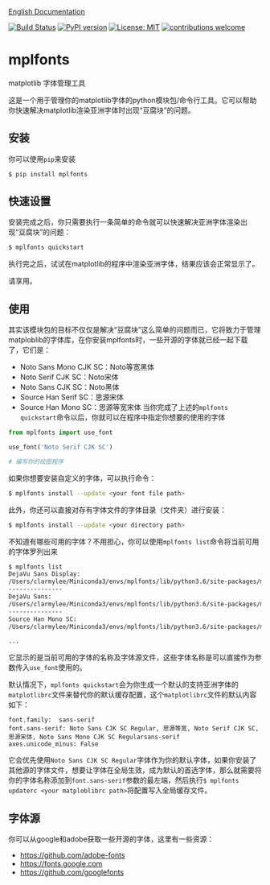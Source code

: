[English Documentation](./README_en.md)

[![Build Status](https://api.travis-ci.com/Clarmy/mplfonts.svg?branch=main)](https://travis-ci.com/github/Clarmy/mplfonts)
[![PyPI version](https://badge.fury.io/py/mplfonts.svg)](https://badge.fury.io/py/mplfonts)
[![License: MIT](https://img.shields.io/badge/License-MIT-blue.svg)](https://opensource.org/licenses/MIT)
[![contributions welcome](https://img.shields.io/badge/contributions-welcome-brightgreen.svg?style=flat)](https://github.com/Clarmy/mplfonts/issues)

# mplfonts
matplotlib 字体管理工具

这是一个用于管理你的matplotlib字体的python模块包/命令行工具。它可以帮助你快速解决matplotlib渲染亚洲字体时出现“豆腐块”的问题。

## 安装
你可以使用`pip`来安装
```bash
$ pip install mplfonts
```

## 快速设置
安装完成之后，你只需要执行一条简单的命令就可以快速解决亚洲字体渲染出现“豆腐块”的问题：
```bash
$ mplfonts quickstart
```
执行完之后，试试在matplotlib的程序中渲染亚洲字体，结果应该会正常显示了。

请享用。

## 使用
其实该模块包的目标不仅仅是解决“豆腐块”这么简单的问题而已，它将致力于管理matploblib的字体库，在你安装mplfonts时，一些开源的字体就已经一起下载了，它们是：
* Noto Sans Mono CJK SC：Noto等宽黑体
* Noto Serif CJK SC：Noto宋体
* Noto Sans CJK SC：Noto黑体
* Source Han Serif SC：思源宋体
* Source Han Mono SC：思源等宽宋体
当你完成了上述的`mplfonts quickstart`命令以后，你就可以在程序中指定你想要的使用的字体
```python
from mplfonts import use_font

use_font('Noto Serif CJK SC')

# 编写你的绘图程序
```

如果你想要安装自定义的字体，可以执行命令：
```bash
$ mplfonts install --update <your font file path>
```
此外，你还可以直接对存有字体文件的字体目录（文件夹）进行安装：
```bash
$ mplfonts install --update <your directory path>
```

不知道有哪些可用的字体？不用担心，你可以使用`mplfonts list`命令将当前可用的字体罗列出来
```bash
$ mplfonts list
DejaVu Sans Display:
/Users/clarmylee/Miniconda3/envs/mplfonts/lib/python3.6/site-packages/matplotlib-3.3.4-py3.6-macosx-10.9-x86_64.egg/matplotlib/mpl-data/fonts/ttf/DejaVuSansDisplay.ttf
---------------
DejaVu Sans:
/Users/clarmylee/Miniconda3/envs/mplfonts/lib/python3.6/site-packages/matplotlib-3.3.4-py3.6-macosx-10.9-x86_64.egg/matplotlib/mpl-data/fonts/ttf/DejaVuSans-BoldOblique.ttf
---------------
Source Han Mono SC:
/Users/clarmylee/Miniconda3/envs/mplfonts/lib/python3.6/site-packages/matplotlib-3.3.4-py3.6-macosx-10.9-x86_64.egg/matplotlib/mpl-data/fonts/ttf/SourceHanMonoSC-Regular.otf

...
```
它显示的是当前可用的字体的名称及字体源文件，这些字体名称是可以直接作为参数传入`use_font`使用的。

默认情况下，`mplfonts quickstart`会为你生成一个默认的支持亚洲字体的`matplotlibrc`文件来替代你的默认缓存配置，这个`matplotlibrc`文件的默认内容如下：
```
font.family:  sans-serif
font.sans-serif: Noto Sans CJK SC Regular, 思源等宽, Noto Serif CJK SC, 思源宋体, Noto Sans Mono CJK SC Regularsans-serif
axes.unicode_minus: False
```
它会优先使用`Noto Sans CJK SC Regular`字体作为你的默认字体，如果你安装了其他源的字体文件，想要让字体在全局生效，成为默认的首选字体，那么就需要将你的字体名称添加到`font.sans-serif`参数的最左端，然后执行`$ mplfonts updaterc <your matploblibrc path>`将配置写入全局缓存文件。

## 字体源
你可以从google和adobe获取一些开源的字体，这里有一些资源：
* https://github.com/adobe-fonts
* https://fonts.google.com
* https://github.com/googlefonts